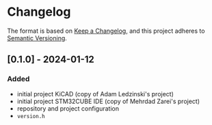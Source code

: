 # Changelog

The format is based on [Keep a Changelog](https://keepachangelog.com/en/1.0.0/),
and this project adheres to [Semantic Versioning](https://semver.org/spec/v2.0.0.html).

## [0.1.0] - 2024-01-12
### Added
- initial project KiCAD (copy of Adam Ledzinski's project)
- initial project STM32CUBE IDE (copy of Mehrdad Zarei's project)
- repository and project configuration
- `version.h`

